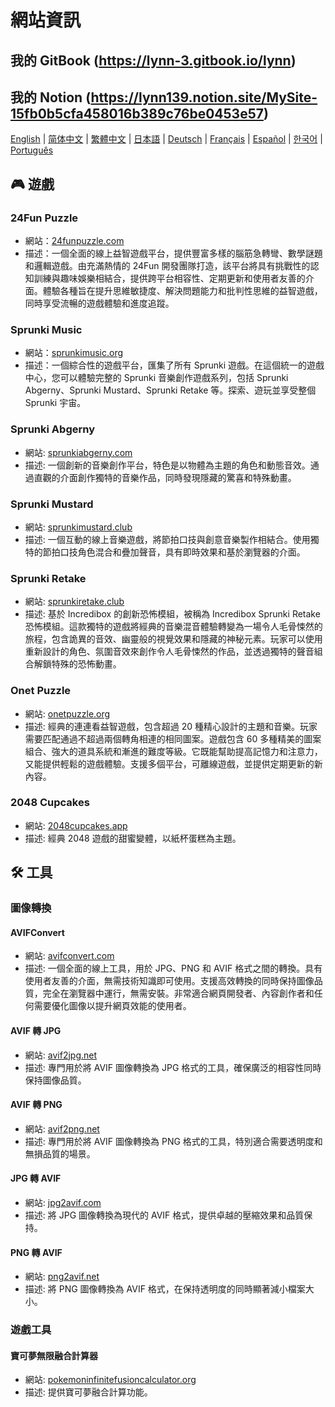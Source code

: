 # 網站資訊

## 我的 GitBook (https://lynn-3.gitbook.io/lynn)

## 我的 Notion (https://lynn139.notion.site/MySite-15fb0b5cfa458016b389c76be0453e57)

[English](./README.md) | [简体中文](./README_CN.md) | [繁體中文](./README_TW.md) | [日本語](./README_JP.md) | [Deutsch](./README_DE.md) | [Français](./README_FR.md) | [Español](./README_ES.md) | [한국어](./README_KR.md) | [Português](./README_PT.md)

## 🎮 遊戲

### 24Fun Puzzle

- 網站：[24funpuzzle.com](https://24funpuzzle.com?utm_source=github)
- 描述：一個全面的線上益智遊戲平台，提供豐富多樣的腦筋急轉彎、數學謎題和邏輯遊戲。由充滿熱情的 24Fun 開發團隊打造，該平台將具有挑戰性的認知訓練與趣味娛樂相結合，提供跨平台相容性、定期更新和使用者友善的介面。體驗各種旨在提升思維敏捷度、解決問題能力和批判性思維的益智遊戲，同時享受流暢的遊戲體驗和進度追蹤。

### Sprunki Music

- 網站：[sprunkimusic.org](https://sprunkimusic.org?utm_source=github)
- 描述：一個綜合性的遊戲平台，匯集了所有 Sprunki 遊戲。在這個統一的遊戲中心，您可以體驗完整的 Sprunki 音樂創作遊戲系列，包括 Sprunki Abgerny、Sprunki Mustard、Sprunki Retake 等。探索、遊玩並享受整個 Sprunki 宇宙。

### Sprunki Abgerny

- 網站: [sprunkiabgerny.com](https://sprunkiabgerny.com?utm_source=github)
- 描述: 一個創新的音樂創作平台，特色是以物體為主題的角色和動態音效。通過直觀的介面創作獨特的音樂作品，同時發現隱藏的驚喜和特殊動畫。

### Sprunki Mustard

- 網站: [sprunkimustard.club](https://sprunkimustard.club?utm_source=github)
- 描述: 一個互動的線上音樂遊戲，將節拍口技與創意音樂製作相結合。使用獨特的節拍口技角色混合和疊加聲音，具有即時效果和基於瀏覽器的介面。

### Sprunki Retake

- 網站: [sprunkiretake.club](https://sprunkiretake.club?utm_source=github)
- 描述: 基於 Incredibox 的創新恐怖模組，被稱為 Incredibox Sprunki Retake 恐怖模組。這款獨特的遊戲將經典的音樂混音體驗轉變為一場令人毛骨悚然的旅程，包含詭異的音效、幽靈般的視覺效果和隱藏的神秘元素。玩家可以使用重新設計的角色、氛圍音效來創作令人毛骨悚然的作品，並透過獨特的聲音組合解鎖特殊的恐怖動畫。

### Onet Puzzle

- 網站: [onetpuzzle.org](https://onetpuzzle.org?utm_source=github)
- 描述: 經典的連連看益智遊戲，包含超過 20 種精心設計的主題和音樂。玩家需要匹配通過不超過兩個轉角相連的相同圖案。遊戲包含 60 多種精美的圖案組合、強大的道具系統和漸進的難度等級。它既能幫助提高記憶力和注意力，又能提供輕鬆的遊戲體驗。支援多個平台，可離線遊戲，並提供定期更新的新內容。

### 2048 Cupcakes

- 網站: [2048cupcakes.app](https://2048cupcakes.app?utm_source=github)
- 描述: 經典 2048 遊戲的甜蜜變體，以紙杯蛋糕為主題。

## 🛠️ 工具

### 圖像轉換

#### AVIFConvert

- 網站: [avifconvert.com](https://avifconvert.com?utm_source=github)
- 描述: 一個全面的線上工具，用於 JPG、PNG 和 AVIF 格式之間的轉換。具有使用者友善的介面，無需技術知識即可使用。支援高效轉換的同時保持圖像品質，完全在瀏覽器中運行，無需安裝。非常適合網頁開發者、內容創作者和任何需要優化圖像以提升網頁效能的使用者。

#### AVIF 轉 JPG

- 網站: [avif2jpg.net](https://avif2jpg.net?utm_source=github)
- 描述: 專門用於將 AVIF 圖像轉換為 JPG 格式的工具，確保廣泛的相容性同時保持圖像品質。

#### AVIF 轉 PNG

- 網站: [avif2png.net](https://avif2png.net?utm_source=github)
- 描述: 專門用於將 AVIF 圖像轉換為 PNG 格式的工具，特別適合需要透明度和無損品質的場景。

#### JPG 轉 AVIF

- 網站: [jpg2avif.com](https://jpg2avif.com?utm_source=github)
- 描述: 將 JPG 圖像轉換為現代的 AVIF 格式，提供卓越的壓縮效果和品質保持。

#### PNG 轉 AVIF

- 網站: [png2avif.net](https://png2avif.net?utm_source=github)
- 描述: 將 PNG 圖像轉換為 AVIF 格式，在保持透明度的同時顯著減小檔案大小。

### 遊戲工具

#### 寶可夢無限融合計算器

- 網站: [pokemoninfinitefusioncalculator.org](https://pokemoninfinitefusioncalculator.org?utm_source=github)
- 描述: 提供寶可夢融合計算功能。
